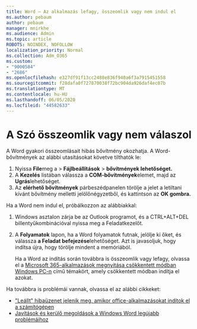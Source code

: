 ```yaml
---
title: Word – Az alkalmazás lefagy, összeomlik vagy nem indul el
ms.author: pebaum
author: pebaum
manager: mnirkhe
ms.audience: Admin
ms.topic: article
ROBOTS: NOINDEX, NOFOLLOW
localization_priority: Normal
ms.collection: Adm_O365
ms.custom:
- "9000584"
- "2686"
ms.openlocfilehash: e327df91f13cc2488e836f940a6f3a7915451558
ms.sourcegitcommit: f28dafa0f727870038f72bc904da926daf4ec07b
ms.translationtype: MT
ms.contentlocale: hu-HU
ms.lasthandoff: 06/05/2020
ms.locfileid: "44582633"
---
```

# <a name="word-crashes-or-doesnt-respond"></a>A Szó összeomlik vagy nem válaszol

A Word gyakori összeomlásait hibás bővítmény okozhatja. A Word-bővítmények az alábbi utasításokat követve tilthatók le:

1. Nyissa **File**meg a  >  **Fájlbeállítások**  >  **bővítmények lehetőséget.**
2. A **Kezelés** listában válassza a **COM-bővítmények**elemet, majd az **Ugrás**lehetőséget.
3. Az **elérhető bővítmények** párbeszédpanelen törölje a jelet a letiltani kívánt bővítmény melletti jelölőnégyzetből, és kattintson az **OK gombra.**

Ha a Word nem indul el, próbálkozzon az alábbiakkal:

1.   Windows asztalon zárja be az Outlook programot, és a CTRL+ALT+DEL billentyűkombinációval nyissa meg a Feladatkezelőt. 
2. A **Folyamatok** lapon, ha a Word folyamatok futnak, jelölje ki őket, és válassza **a Feladat befejezése**lehetőséget. Azt is javasoljuk, hogy indítsa újra, hogy törölje mindent a memóriából.

    Ha a Word az indítás során továbbra is összeomlik vagy lefagy, olvassa el a [Microsoft 365-alkalmazások megnyitása csökkentett módban Windows PC-n](https://support.office.com/article/Open-Office-apps-in-safe-mode-on-a-Windows-PC-dedf944a-5f4b-4afb-a453-528af4f7ac72) című témakört, amely csökkentett módban indítja el azokat.

Ha továbbra is problémái vannak, olvassa el az alábbi cikkeket: 
- ["Leállt" hibaüzenet jelenik meg, amikor office-alkalmazásokat indítok el a számítógépen](https://support.office.com/article/52bd7985-4e99-4a35-84c8-2d9b8301a2fa)
- [Javítások és kerülő megoldások a Windows Word legújabb problémáihoz](https://support.office.com/article/bf6bf17c-2807-4871-83ce-e337ae8f0b86)